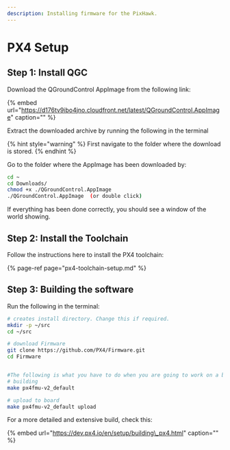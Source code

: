 ```yaml
---
description: Installing firmware for the PixHawk.
---
```


# PX4 Setup

## Step 1: Install QGC

Download the QGroundControl AppImage from the following link:

{% embed url="https://d176tv9ibo4jno.cloudfront.net/latest/QGroundControl.AppImage" caption="" %}

Extract the downloaded archive by running the following in the terminal

{% hint style="warning" %}
First navigate to the folder where the download is stored.
{% endhint %}

Go to the folder where the AppImage has been downloaded by:

```bash
cd ~
cd Downloads/
chmod +x ./QGroundControl.AppImage
./QGroundControl.AppImage  (or double click)
```
If everything has been done correctly, you should see a window of the world showing.
## Step 2: Install the Toolchain

Follow the instructions here to install the PX4 toolchain:

{% page-ref page="px4-toolchain-setup.md" %}

## Step 3: Building the software

Run the following in the terminal:

```bash
# creates install directory. Change this if required.
mkdir -p ~/src
cd ~/src

# download Firmware
git clone https://github.com/PX4/Firmware.git
cd Firmware


#The following is what you have to do when you are going to work on a board.... Wait for it   :)
# building
make px4fmu-v2_default

# upload to board
make px4fmu-v2_default upload
```

For a more detailed and extensive build, check this:

{% embed url="https://dev.px4.io/en/setup/building\_px4.html" caption="" %}

